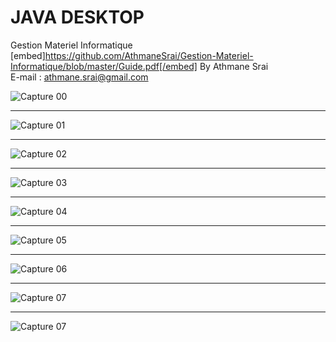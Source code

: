# JAVA DESKTOP
Gestion Materiel Informatique
[embed]https://github.com/AthmaneSrai/Gestion-Materiel-Informatique/blob/master/Guide.pdf[/embed]
By Athmane Srai </br>
E-mail : athmane.srai@gmail.com

![Capture 00](https://github.com/AthmaneSrai/Gestion-Materiel-Informatique/blob/master/Screenshots/0.PNG)
		 
---------------------------------------
![Capture 01](https://github.com/AthmaneSrai/Gestion-Materiel-Informatique/blob/master/Screenshots/1.PNG)

---------------------------------------
![Capture 02](https://github.com/AthmaneSrai/Gestion-Materiel-Informatique/blob/master/Screenshots/1.1.PNG)

---------------------------------------
![Capture 03](https://github.com/AthmaneSrai/Gestion-Materiel-Informatique/blob/master/Screenshots/2.PNG)

---------------------------------------
![Capture 04](https://github.com/AthmaneSrai/Gestion-Materiel-Informatique/blob/master/Screenshots/3.PNG)

---------------------------------------
![Capture 05](https://github.com/AthmaneSrai/Gestion-Materiel-Informatique/blob/master/Screenshots/4.PNG)

---------------------------------------
![Capture 06](https://github.com/AthmaneSrai/Gestion-Materiel-Informatique/blob/master/Screenshots/5.PNG)

---------------------------------------
![Capture 07](https://github.com/AthmaneSrai/Gestion-Materiel-Informatique/blob/master/Screenshots/6.PNG)

---------------------------------------
![Capture 07](https://github.com/AthmaneSrai/Gestion-Materiel-Informatique/blob/master/Screenshots/6.1.PNG)
